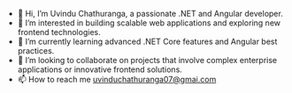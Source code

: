 - 👋 Hi, I’m Uvindu Chathuranga, a passionate .NET and Angular developer.
- 👀 I’m interested in building scalable web applications and exploring new frontend technologies.
- 🌱 I’m currently learning advanced .NET Core features and Angular best practices.
- 💞️ I’m looking to collaborate  on projects that involve complex enterprise applications or innovative frontend solutions.
- 📫 How to reach me uvinduchathuranga07@gmai.com


<!---
uvinduchathuranga07/uvinduchathuranga07 is a ✨ special ✨ repository because its `README.md` (this file) appears on your GitHub profile.
You can click the Preview link to take a look at your changes.
--->
